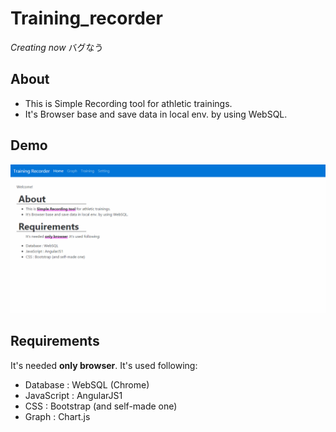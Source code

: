 # Training_recorder
_Creating now_
バグなう

## About
* This is Simple Recording tool for athletic trainings.
* It's Browser base and save data in local env. by using WebSQL.

## Demo

![demo](https://github.com/73spica/Training_recorder/blob/master/demo/demo.gif)

## Requirements
It's needed __only browser__. It's used following:
* Database : WebSQL (Chrome)
* JavaScript : AngularJS1
* CSS : Bootstrap (and self-made one)
* Graph : Chart.js
